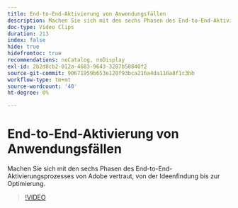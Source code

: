 ```yaml
---
title: End-to-End-Aktivierung von Anwendungsfällen
description: Machen Sie sich mit den sechs Phasen des End-to-End-Aktivierungsprozesses von Adobe vertraut, von der Ideenfindung bis zur Optimierung.
doc-type: Video Clips
duration: 213
index: false
hide: true
hidefromtoc: true
recommendations: noCatalog, noDisplay
exl-id: 2b2d8cb2-012a-4683-9643-3287b58840f2
source-git-commit: 90671959b653e120f93bca216a4da116a8f1c3bb
workflow-type: tm+mt
source-wordcount: '40'
ht-degree: 0%

---
```


# End-to-End-Aktivierung von Anwendungsfällen

Machen Sie sich mit den sechs Phasen des End-to-End-Aktivierungsprozesses von Adobe vertraut, von der Ideenfindung bis zur Optimierung.

<!-- 65_S651_3442537_212_endtoend-use-case-activation-process -->
>[!VIDEO](https://video.tv.adobe.com/v/3460251/?learn=on&enablevpops=true&captions=ger)
